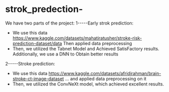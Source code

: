 # strok_predection-
We have two parts of the project:
1-----Early strok prediction:

* We use this data 
https://www.kaggle.com/datasets/mahatiratusher/stroke-risk-prediction-dataset/data
Then applied data preprocessing 
* Then, we utilized the Tabnet Model and Achieved SatisFactory results. 
Additionally, we use a DNN to Obtain better results


2-----Stroke prediction: 

* We use this data 
https://www.kaggle.com/datasets/afridirahman/brain-stroke-ct-image-dataset
… and applied data preprocessing on it  
* Then, we utilized the ConvNeXt model, which achieved excellent results.
